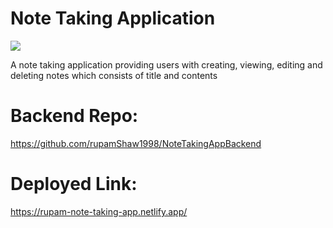 # Note Taking Application

<img src="/public/screenshot.jpeg" />

<p>A note taking application providing users with creating, viewing, editing and deleting notes which consists of title and contents</p>

# Backend Repo:
<a href="https://github.com/rupamShaw1998/NoteTakingAppBackend">https://github.com/rupamShaw1998/NoteTakingAppBackend</a>
<br />
# Deployed Link:
<a href="https://rupam-note-taking-app.netlify.app/">https://rupam-note-taking-app.netlify.app/</a>


 
 
